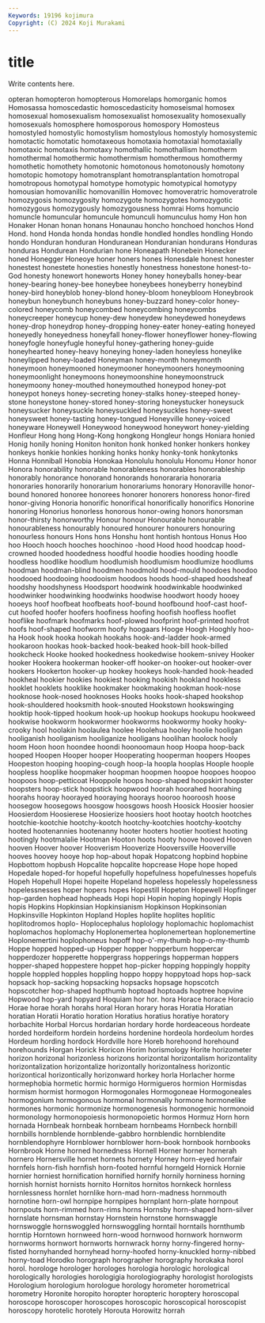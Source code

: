 ```yaml
---
Keywords: 19196 kojimura
Copyright: (C) 2024 Koji Murakami
---
```


# title

Write contents here.



opteran homopteron homopterous Homorelaps homorganic
homos Homosassa homoscedastic homoscedasticity homoseismal homosex homosexual homosexualism homosexualist homosexuality
homosexually homosexuals homosphere homosporous homospory Homosteus homostyled homostylic homostylism homostylous
homostyly homosystemic homotactic homotatic homotaxeous homotaxia homotaxial homotaxially homotaxic homotaxis
homotaxy homothallic homothallism homotherm homothermal homothermic homothermism homothermous homothermy homothetic
homothety homotonic homotonous homotonously homotony homotopic homotopy homotransplant homotransplantation homotropal
homotropous homotypal homotype homotypic homotypical homotypy homousian homovanillic homovanillin Homovec
homoveratric homoveratrole homozygosis homozygosity homozygote homozygotes homozygotic homozygous homozygously homozygousness
homrai Homs homuncio homuncle homuncular homuncule homunculi homunculus homy Hon
hon Honaker Honan honan honans Honaunau honcho honchoed honchos Hond
Hond. hond Honda honda hondas hondle hondled hondles hondling Hondo
hondo Honduran honduran Honduranean Honduranian hondurans Honduras honduras Hondurean Hondurian
hone Honeapath Honebein Honecker honed Honegger Honeoye honer honers hones
Honesdale honest honester honestest honestete honesties honestly honestness honestone honest-to-God
honesty honewort honeworts Honey honey honeyballs honey-bear honey-bearing honey-bee honeybee
honeybees honeyberry honeybind honey-bird honeyblob honey-blond honey-bloom honeybloom Honeybrook honeybun
honeybunch honeybuns honey-buzzard honey-color honey-colored honeycomb honeycombed honeycombing honeycombs honeycreeper
honeycup honey-dew honeydew honeydewed honeydews honey-drop honeydrop honey-dropping honey-eater honey-eating
honeyed honeyedly honeyedness honeyfall honey-flower honeyflower honey-flowing honeyfogle honeyfugle honeyful
honey-gathering honey-guide honeyhearted honey-heavy honeying honey-laden honeyless honeylike honeylipped honey-loaded
Honeyman honey-month honeymonth honeymoon honeymooned honeymooner honeymooners honeymooning honeymoonlight honeymoons
honeymoonshine honeymoonstruck honeymoony honey-mouthed honeymouthed honeypod honey-pot honeypot honeys honey-secreting
honey-stalks honey-steeped honey-stone honeystone honey-stored honey-storing honeystucker honeysuck honeysucker honeysuckle
honeysuckled honeysuckles honey-sweet honeysweet honey-tasting honey-tongued Honeyville honey-voiced honeyware Honeywell
Honeywood honeywood honeywort honey-yielding Honfleur Hong hong Hong-Kong hongkong Hongleur
hongs Honiara honied Honig honily honing Honiton honiton honk honked
honker honkers honkey honkeys honkie honkies honking honks honky honky-tonk
honkytonks Honna Honniball Honobia Honokaa Honolulu honolulu Honomu Honor honor
Honora honorability honorable honorableness honorables honorableship honorably honorance honorand honorands
honorararia honoraria honoraries honorarily honorarium honorariums honorary Honoraville honor-bound honored
honoree honorees honorer honorers honoress honor-fired honor-giving Honoria honorific honorifical
honorifically honorifics Honorine honoring Honorius honorless honorous honor-owing honors honorsman
honor-thirsty honorworthy Honour honour Honourable honourable honourableness honourably honoured honourer
honourers honouring honourless honours Hons hons Honshu hont hontish hontous
Honus Hoo hoo Hooch hooch hooches hoochinoo -hood Hood hood
hoodcap hood-crowned hooded hoodedness hoodful hoodie hoodies hooding hoodle hoodless
hoodlike hoodlum hoodlumish hoodlumism hoodlumize hoodlums hoodman hoodman-blind hoodmen hoodmold
hood-mould hoodoes hoodoo hoodooed hoodooing hoodooism hoodoos hoods hood-shaped hoodsheaf
hoodshy hoodshyness Hoodsport hoodwink hoodwinkable hoodwinked hoodwinker hoodwinking hoodwinks hoodwise
hoodwort hoody hooey hooeys hoof hoofbeat hoofbeats hoof-bound hoofbound hoof-cast
hoof-cut hoofed hoofer hoofers hoofiness hoofing hoofish hoofless hooflet hooflike
hoofmark hoofmarks hoof-plowed hoofprint hoof-printed hoofrot hoofs hoof-shaped hoofworm hoofy
hoogaars Hooge Hoogh Hooghly hoo-ha Hook hook hooka hookah hookahs
hook-and-ladder hook-armed hookaroon hookas hook-backed hook-beaked hook-bill hook-billed hookcheck Hooke
hooked hookedness hookedwise hookem-snivey Hooker hooker Hookera hookerman hooker-off hooker-on
hooker-out hooker-over hookers Hookerton hooker-up hookey hookeys hook-handed hook-headed hookheal
hookier hookies hookiest hooking hookish hookland hookless hooklet hooklets hooklike
hookmaker hookmaking hookman hook-nose hooknose hook-nosed hooknoses Hooks hooks hook-shaped
hookshop hook-shouldered hooksmith hook-snouted Hookstown hookswinging hooktip hook-tipped hookum hook-up
hookup hookups hookupu hookweed hookwise hookworm hookwormer hookworms hookwormy hooky
hooky-crooky hool hoolakin hoolaulea hoolee Hoolehua hooley hoolie hooligan hooliganish
hooliganism hooliganize hooligans hoolihan hoolock hooly hoom Hoon hoon hoondee
hoondi hoonoomaun hoop Hoopa hoop-back hooped Hoopen Hooper hooper Hooperating
hooperman hoopers Hoopes Hoopeston hooping hooping-cough hoop-la hoopla hooplas Hoople
hoople hoopless hooplike hoopmaker hoopman hoopmen hoopoe hoopoes hoopoo hoopoos
hoop-petticoat Hooppole hoops hoop-shaped hoopskirt hoopster hoopsters hoop-stick hoopstick hoopwood
hoorah hoorahed hoorahing hoorahs hooray hoorayed hooraying hoorays hooroo hooroosh
hoose hoosegow hoosegows hoosgow hoosgows hoosh Hoosick Hoosier hoosier Hoosierdom
Hoosierese Hoosierize hoosiers hoot hootay hootch hootches hootchie-kootchie hootchy-kootch hootchy-kootchies
hootchy-kootchy hooted hootenannies hootenanny hooter hooters hootier hootiest hooting hootingly
hootmalalie Hootman Hooton hoots hooty hoove hooved Hooven hooven Hoover
hoover Hooverism Hooverize Hooversville Hooverville hooves hoovey hooye hop hop-about
hopak Hopatcong hopbind hopbine Hopbottom hopbush Hopcalite hopcalite hopcrease Hope
hope hoped Hopedale hoped-for hopeful hopefully hopefulness hopefulnesses hopefuls Hopeh
Hopehull Hopei hopeite Hopeland hopeless hopelessly hopelessness hopelessnesses hoper hopers
hopes Hopestill Hopeton Hopewell Hopfinger hop-garden hophead hopheads Hopi hopi
Hopin hoping hopingly Hopis hopis Hopkins Hopkinsian Hopkinsianism Hopkinson Hopkinsonian
Hopkinsville Hopkinton Hopland Hoples hoplite hoplites hoplitic hoplitodromos hoplo- Hoplocephalus
hoplology hoplomachic hoplomachist hoplomachos hoplomachy Hoplonemertea hoplonemertean hoplonemertine Hoplonemertini hoplophoneus
hopoff hop-o'-my-thumb hop-o-my-thumb Hoppe hopped hopped-up Hopper hopper hopperburn hoppercar
hopperdozer hopperette hoppergrass hopperings hopperman hoppers hopper-shaped hoppestere hoppet hop-picker
hopping hoppingly hoppity hopple hoppled hopples hoppling hoppo hoppy hoppytoad
hops hop-sack hopsack hop-sacking hopsacking hopsacks hopsage hopscotch hopscotcher hop-shaped
hopthumb hoptoad hoptoads hoptree hopvine Hopwood hop-yard hopyard Hoquiam hor
hor. hora Horace horace Horacio Horae horae horah horahs horal
Horan horary horas Horatia Horatian horatian Horatii Horatio horation Horatius
horatius horatiye horatory horbachite Horbal Horcus hordarian hordary horde hordeaceous
hordeate horded hordeiform hordein hordeins hordenine hordeola hordeolum hordes Hordeum
hording hordock Hordville hore Horeb horehoond horehound horehounds Horgan Horick
Horicon Horim horismology Horite horizometer horizon horizonal horizonless horizons horizontal
horizontalism horizontality horizontalization horizontalize horizontally horizontalness horizontic horizontical horizontically horizonward
horkey horla Horlacher horme hormephobia hormetic hormic hormigo Hormigueros hormion
Hormisdas hormism hormist hormogon Hormogonales Hormogoneae Hormogoneales hormogonium hormogonous hormonal
hormonally hormone hormonelike hormones hormonic hormonize hormonogenesis hormonogenic hormonoid hormonology
hormonopoiesis hormonopoietic hormos Hormuz Horn horn hornada Hornbeak hornbeak hornbeam
hornbeams Hornbeck hornbill hornbills hornblende hornblende-gabbro hornblendic hornblendite hornblendophyre Hornblower
hornblower horn-book hornbook hornbooks Hornbrook Horne horned hornedness Hornell Horner
horner hornerah hornero Hornersville hornet hornets hornety Horney horn-eyed hornfair
hornfels horn-fish hornfish horn-footed hornful horngeld Hornick Hornie hornier horniest
hornification hornified hornify hornily horniness horning hornish hornist hornists hornito
Hornitos hornitos hornkeck hornless hornlessness hornlet hornlike horn-mad horn-madness hornmouth
hornotine horn-owl hornpipe hornpipes hornplant horn-plate hornpout hornpouts horn-rimmed horn-rims
horns Hornsby horn-shaped horn-silver hornslate hornsman hornstay Hornstein hornstone hornswaggle
hornswoggle hornswoggled hornswoggling horntail horntails hornthumb horntip Horntown hornweed horn-wood
hornwood hornwork hornworm hornworms hornwort hornworts hornwrack horny horny-fingered horny-fisted
hornyhanded hornyhead horny-hoofed horny-knuckled horny-nibbed horny-toad Horodko horograph horographer horography
horokaka horol horol. horologe horologer horologes horologia horologic horological horologically
horologies horologigia horologiography horologist horologists Horologium horologium horologue horology horometer
horometrical horometry Horonite horopito horopter horopteric horoptery horoscopal horoscope horoscoper
horoscopes horoscopic horoscopical horoscopist horoscopy horotelic horotely Horouta Horowitz horrah
